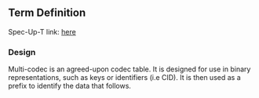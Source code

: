 ## Term Definition

Spec-Up-T link: <a href='https://weboftrust.github.io/WOT-terms/docs/glossary/multicodec'>here</a>

### Design

Multi-codec is an agreed-upon codec table. It is designed for use in binary representations, such as keys or identifiers (i.e CID). It is then used as a prefix to identify the data that follows.